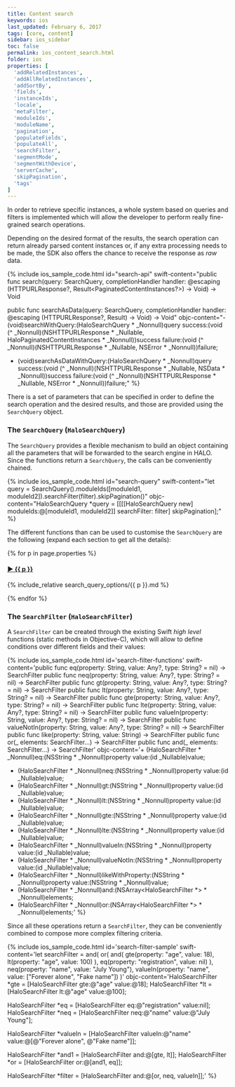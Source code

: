```yaml
---
title: Content search
keywords: ios
last_updated: February 6, 2017
tags: [core, content]
sidebar: ios_sidebar
toc: false
permalink: ios_content_search.html
folder: ios
properties: [
  'addRelatedInstances',
  'addAllRelatedInstances',
  'addSortBy',
  'fields',
  'instanceIds',
  'locale',
  'metaFilter',
  'moduleIds',
  'moduleName',
  'pagination',
  'populateFields',
  'populateAll',
  'searchFilter',
  'segmentMode',
  'segmentWithDevice',
  'serverCache',
  'skipPagination',
  'tags'
]
---
```


<style type="text/css">

h4 {
  font-style: normal !important;
}

.panel-heading a:first-child::before {
  content: "\25bc" 
}

.panel-heading a.collapsed::before {
  content: "\25b6"
}

</style>

In order to retrieve specific instances, a whole system based on queries and filters is implemented which will allow the developer to perform really fine-grained search operations.

Depending on the desired format of the results, the search operation can return already parsed content instances or, if any extra processing needs to be made, the SDK also offers the chance to receive the response as *raw* data.

{% include ios_sample_code.html id="search-api"
swift-content="public func search(query: SearchQuery, completionHandler handler: @escaping (HTTPURLResponse?, Result<PaginatedContentInstances?>) -> Void) -> Void

public func searchAsData(query: SearchQuery, completionHandler handler: @escaping (HTTPURLResponse?, Result<Data>) -> Void) -> Void"
objc-content="- (void)searchWithQuery:(HaloSearchQuery * _Nonnull)query success:(void (^ _Nonnull)(NSHTTPURLResponse * _Nullable, HaloPaginatedContentInstances * _Nonnull))success failure:(void (^ _Nonnull)(NSHTTPURLResponse * _Nullable, NSError * _Nonnull))failure;

- (void)searchAsDataWithQuery:(HaloSearchQuery * _Nonnull)query success:(void (^ _Nonnull)(NSHTTPURLResponse * _Nullable, NSData * _Nonnull))success failure:(void (^ _Nonnull)(NSHTTPURLResponse * _Nullable, NSError * _Nonnull))failure;"
%}

There is a set of parameters that can be specified in order to define the search operation and the desired results, and those are provided using the `SearchQuery` object.

### The `SearchQuery` (`HaloSearchQuery`)

The `SearchQuery` provides a flexible mechanism to build an object containing all the parameters that will be forwarded to the search engine in HALO. Since the functions return a `SearchQuery`, the calls can be conveniently chained.

{% include ios_sample_code.html id="search-query" 
swift-content="let query = SearchQuery().moduleIds([moduleId1, moduleId2]).searchFilter(filter).skipPagination()" 
objc-content="HaloSearchQuery *query = [[[[HaloSearchQuery new] moduleIds:@[moduleId1, moduleId2]] searchFilter: filter] skipPagination];" %}

The different functions than can be used to customise the `SearchQuery` are the following (expand each section to get all the details):

<div class="panel-group" id="accordion" role="tablist" aria-multiselectable="true">

{% for p in page.properties %}

<div class="panel panel-default">
    <div class="panel-heading" role="tab" id="{{ p }}Heading">
      <h4 class="panel-title">
        <a class="collapsed" role="button" data-toggle="collapse" data-parent="#accordion" href="#{{ p }}Collapse" aria-expanded="false" aria-controls="{{ p }}Collapse">
          {{ p }}
        </a>
      </h4>
    </div>
    <div id="{{ p }}Collapse" class="panel-collapse collapse" role="tabpanel" aria-labelledby="{{ p }}Heading">
      <div class="panel-body">
        {% include_relative search_query_options/{{ p }}.md %}
      </div>
    </div>
  </div>

{% endfor %}

</div>

### The `SearchFilter` (`HaloSearchFilter`)

A `SearchFilter` can be created through the existing Swift *high level* functions (static methods in Objective-C), which will allow to define conditions over different fields and their values:

{% include ios_sample_code.html id='search-filter-functions'
swift-content='public func eq(property: String, value: Any?, type: String? = nil) -> SearchFilter
public func neq(property: String, value: Any?, type: String? = nil) -> SearchFilter
public func gt(property: String, value: Any?, type: String? = nil) -> SearchFilter
public func lt(property: String, value: Any?, type: String? = nil) -> SearchFilter
public func gte(property: String, value: Any?, type: String? = nil) -> SearchFilter
public func lte(property: String, value: Any?, type: String? = nil) -> SearchFilter
public func valueIn(property: String, value: Any?, type: String? = nil) -> SearchFilter
public func valueNotIn(property: String, value: Any?, type: String? = nil) -> SearchFilter
public func like(property: String, value: String) -> SearchFilter 
public func or(_ elements: SearchFilter...) -> SearchFilter
public func and(_ elements: SearchFilter...) -> SearchFilter'
objc-content='+ (HaloSearchFilter * _Nonnull)eq:(NSString * _Nonnull)property value:(id _Nullable)value;
+ (HaloSearchFilter * _Nonnull)neq:(NSString * _Nonnull)property value:(id _Nullable)value;
+ (HaloSearchFilter * _Nonnull)gt:(NSString * _Nonnull)property value:(id _Nullable)value;
+ (HaloSearchFilter * _Nonnull)lt:(NSString * _Nonnull)property value:(id _Nullable)value;
+ (HaloSearchFilter * _Nonnull)gte:(NSString * _Nonnull)property value:(id _Nullable)value;
+ (HaloSearchFilter * _Nonnull)lte:(NSString * _Nonnull)property value:(id _Nullable)value;
+ (HaloSearchFilter * _Nonnull)valueIn:(NSString * _Nonnull)property value:(id _Nullable)value;
+ (HaloSearchFilter * _Nonnull)valueNotIn:(NSString * _Nonnull)property value:(id _Nullable)value;
+ (HaloSearchFilter * _Nonnull)likeWithProperty:(NSString * _Nonnull)property value:(NSString * _Nonnull)value;
+ (HaloSearchFilter * _Nonnull)and:(NSArray<HaloSearchFilter *> * _Nonnull)elements;
+ (HaloSearchFilter * _Nonnull)or:(NSArray<HaloSearchFilter *> * _Nonnull)elements;'
%}

Since all these operations return a `SearchFilter`, they can be conveniently combined to compose more complex filtering criteria.

{% include ios_sample_code.html id='search-filter-sample' 
swift-content='let searchFilter = and(
  or(
    and(
      gte(property: "age", value: 18),
      lt(property: "age", value: 100)
    ),
    eq(property: "registration", value: nil)
  ),
  neq(property: "name", value: "July Young"),
  valueIn(property: "name", value: ["Forever alone", "Fake name"])
)'
objc-content='HaloSearchFilter *gte = [HaloSearchFilter gte:@"age" value:@18];
HaloSearchFilter *lt = [HaloSearchFilter lt:@"age" value:@100];
    
HaloSearchFilter *eq = [HaloSearchFilter eq:@"registration" value:nil];
HaloSearchFilter *neq = [HaloSearchFilter neq:@"name" value:@"July Young"];
    
HaloSearchFilter *valueIn = [HaloSearchFilter valueIn:@"name" value:@[@"Forever alone", @"Fake name"]];
    
HaloSearchFilter *and1 = [HaloSearchFilter and:@[gte, lt]];
HaloSearchFilter *or = [HaloSearchFilter or:@[and1, eq]];
    
HaloSearchFilter *filter = [HaloSearchFilter and:@[or, neq, valueIn]];'
%}
